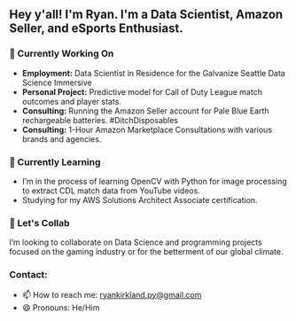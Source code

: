 ## Hey y'all! I'm Ryan. I'm a Data Scientist, Amazon Seller, and eSports Enthusiast.

<!--
**ryankirkland/ryankirkland** is a ✨ _special_ ✨ repository because its `README.md` (this file) appears on your GitHub profile. -->

### 🔭 Currently Working On

- <b>Employment:</b> Data Scientist in Residence for the Galvanize Seattle Data Science Immersive
- <b>Personal Project:</b> Predictive model for Call of Duty League match outcomes and player stats.
- <b>Consulting:</b> Running the Amazon Seller account for Pale Blue Earth rechargeable batteries. #DitchDisposables
- <b>Consulting:</b> 1-Hour Amazon Marketplace Consultations with various brands and agencies.

### 🌱 Currently Learning

- I’m in the process of learning OpenCV with Python for image processing to extract CDL match data from YouTube videos.
- Studying for my AWS Solutions Architect Associate certification.

### 👯 Let's Collab

I’m looking to collaborate on Data Science and programming projects focused on the gaming industry or for the betterment of our global climate.

### Contact:
- 📫 How to reach me: ryankirkland.py@gmail.com
- 😄 Pronouns: He/Him
